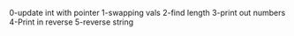 0-update int with pointer
1-swapping vals
2-find length
3-print out numbers
4-Print in reverse
5-reverse string
